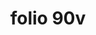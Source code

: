 ---
layout: edition
title: folio 90v
manuscript: Padua, Biblioteca del Seminario Vescovile, MS 32
sigla: P
iip: p090v.tif
milestone: 180
---